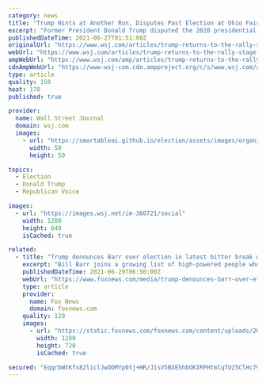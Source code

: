 ```yaml
---
category: news
title: "Trump Hints at Another Run, Disputes Past Election at Ohio Fairgrounds"
excerpt: "Former President Donald Trump disputed the 2020 presidential election results and repeated many of the baseless claims of voter fraud he leveled at his last campaign-style rally, which preceded the Jan."
publishedDateTime: 2021-06-27T01:51:00Z
originalUrl: "https://www.wsj.com/articles/trump-returns-to-the-rally-stage-in-ohio-11624713874?mod=trending_now_news_4"
webUrl: "https://www.wsj.com/articles/trump-returns-to-the-rally-stage-in-ohio-11624713874?mod=trending_now_news_4"
ampWebUrl: "https://www.wsj.com/amp/articles/trump-returns-to-the-rally-stage-in-ohio-11624713874"
cdnAmpWebUrl: "https://www-wsj-com.cdn.ampproject.org/c/s/www.wsj.com/amp/articles/trump-returns-to-the-rally-stage-in-ohio-11624713874"
type: article
quality: 150
heat: 170
published: true

provider:
  name: Wall Street Journal
  domain: wsj.com
  images:
    - url: "https://smartableai.github.io/election/assets/images/organizations/wsj.com-50x50.jpg"
      width: 50
      height: 50

topics:
  - Election
  - Donald Trump
  - Republican Voice

images:
  - url: "https://images.wsj.net/im-360721/social"
    width: 1280
    height: 640
    isCached: true

related:
  - title: "Trump denounces Barr over election in latest bitter break with a top aide"
    excerpt: "Bill Barr joins a growing list of high-powered people who fell from grace in Trump World, some because they stood up to the president and some because they turned on him first."
    publishedDateTime: 2021-06-29T06:50:00Z
    webUrl: "https://www.foxnews.com/media/trump-denounces-barr-over-election-in-latest-bitter-break-with-a-top-aide"
    type: article
    provider:
      name: Fox News
      domain: foxnews.com
    quality: 129
    images:
      - url: "https://static.foxnews.com/foxnews.com/content/uploads/2020/12/Barr-Trump.jpg"
        width: 1280
        height: 720
        isCached: true

secured: "EqqrbWtKfx82liclJwODMYp0tj+HR/J1sV5BXEhhbOKIRPHtmlqTU25ClHc79MME4SwwTH+H6pqQmAqWJrCRPInhkvyCecNmmumSEcVTiTKqvFSIb1ROOCgXeufw0t5Bf9XfSi7YZiuNqw+Q6t0wqfiYilv5wx70G68LyTzy0M8XIYpx5wrISg0rMIbWX44O7OUWUAcHYB3ZmB0WuEx85kQ+dqX1Hs9MwcFCv3efBpbrGn7bnblUb4l1ZG5r/O17yV56rmBtnRi6Ya4006rtaAOE32sqdOOhtLcEwMsPg0LnOamAkg4SvdkjnUh/d9WtiPwofYViW1H3Zzcrlpk9hMopt3MgnTPh4V/T78T0iRU=;UixstLKRacm2F3GsrLUNig=="
---
```


